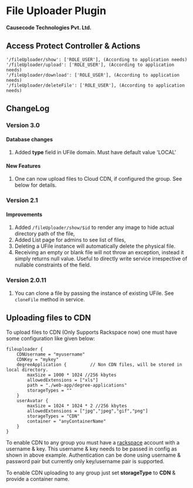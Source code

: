 # File Uploader Plugin
#### Causecode Technologies Pvt. Ltd.

## Access Protect Controller & Actions

```
'/fileUploader/show': ['ROLE_USER'], (According to application needs)
'/fileUploader/upload': ['ROLE_USER'], (According to application needs)
'/fileUploader/download': ['ROLE_USER'], (According to application needs)
'/fileUploader/deleteFile': ['ROLE_USER'], (According to application needs)
```

## ChangeLog

### Version 3.0

#### Database changes

1. Added **type** field in UFile domain. Must have default value 'LOCAL'

#### New Features

1. One can now upload files to Cloud CDN, if configured the group. See below for details.

### Version 2.1

#### Improvements

1. Added `/fileUploader/show/$id` to render any image to hide actual directory path of the file,
2. Added List page for admins to see list of files,
3. Deleting a UFile instance will automatically delete the physical file.
4. Receiving an empty or blank file will not throw an exception, instead it simply returns null value. Useful to directly write service irrespective of nullable constraints of the field.

### Version 2.0.11

1. You can clone a file by passing the instance of existing UFile. See `cloneFile` method in service.


## Uploading files to CDN

To upload files to CDN (Only Supports Rackspace now) one must have some configuration like given below:

```
fileuploader {
    CDNUsername = "myusername"
    CDNKey = "mykey"
    degreeApplication {			// Non CDN files, will be stored in local directory.
        maxSize = 1000 * 1024 //256 kbytes
        allowedExtensions = ["xls"]
        path = "./web-app/degree-applications"
        storageTypes = ""
    }
    userAvatar {
        maxSize = 1024 * 1024 * 2 //256 kbytes
        allowedExtensions = ["jpg","jpeg","gif","png"]
        storageTypes = "CDN"
        container = "anyContainerName"
    }
}
```

To enable CDN to any group you must have a [rackspace](http://docs.rackspace.com/) account with a username & key.
This username & key needs to be passed in config as shown in above example. Authentication can be done using username
& password pair but currently only key/username pair is supported.    

To enable CDN uploading to any group just set **storageType** to **CDN** & provide a container name.